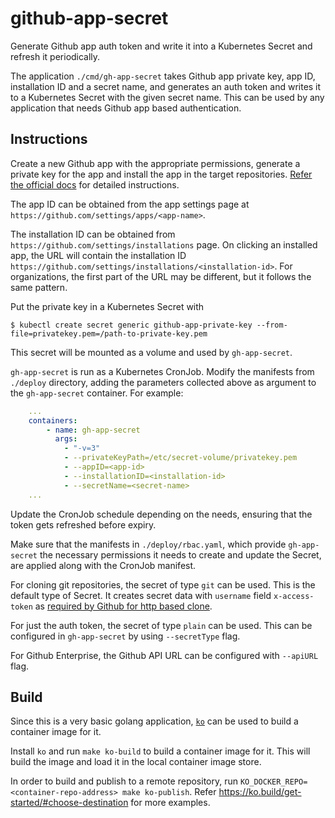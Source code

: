 # github-app-secret

Generate Github app auth token and write it into a Kubernetes Secret and refresh
it periodically.

The application `./cmd/gh-app-secret` takes Github app private key, app ID, 
installation ID and a secret name, and generates an auth token and writes it to
a Kubernetes Secret with the given secret name. This can be used by any
application that needs Github app based authentication.

## Instructions

Create a new Github app with the appropriate permissions, generate a private key
for the app and install the app in the target repositories. [Refer the official
docs](https://docs.github.com/en/developers/apps/building-github-apps/authenticating-with-github-apps#accessing-api-endpoints-as-a-github-app)
for detailed instructions.

The app ID can be obtained from the app settings page at
`https://github.com/settings/apps/<app-name>`.

The installation ID can be obtained from
`https://github.com/settings/installations` page. On clicking an installed app,
the URL will contain the installation ID
`https://github.com/settings/installations/<installation-id>`. For
organizations, the first part of the URL may be different, but it follows the
same pattern.

Put the private key in a Kubernetes Secret with

```shell
$ kubectl create secret generic github-app-private-key --from-file=privatekey.pem=/path-to-private-key.pem
```

This secret will be mounted as a volume and used by `gh-app-secret`.

`gh-app-secret` is run as a Kubernetes CronJob. Modify the manifests from
`./deploy` directory, adding the parameters collected above as argument to the
`gh-app-secret` container. For example:

```yaml
    ...
    containers:
        - name: gh-app-secret
          args:
            - "-v=3"
            - --privateKeyPath=/etc/secret-volume/privatekey.pem
            - --appID=<app-id>
            - --installationID=<installation-id>
            - --secretName=<secret-name>
    ...
```

Update the CronJob schedule depending on the needs, ensuring that the token gets
refreshed before expiry.

Make sure that the manifests in `./deploy/rbac.yaml`, which provide
`gh-app-secret` the necessary permissions it needs to create and update the
Secret, are applied along with the CronJob manifest.

For cloning git repositories, the secret of type `git` can be used. This is the
default type of Secret. It creates secret data with `username` field
`x-access-token` as [required by Github for http based clone](https://docs.github.com/en/developers/apps/building-github-apps/authenticating-with-github-apps#http-based-git-access-by-an-installation).

For just the auth token, the secret of type `plain` can be used. This can be
configured in `gh-app-secret` by using `--secretType` flag.

For Github Enterprise, the Github API URL can be configured with `--apiURL`
flag.

## Build

Since this is a very basic golang application, [`ko`](https://ko.build/) can be
used to build a container image for it.

Install `ko` and run `make ko-build` to build a container image for it. This
will build the image and load it in the local container image store.

In order to build and publish to a remote repository, run
`KO_DOCKER_REPO=<container-repo-address> make ko-publish`. Refer
https://ko.build/get-started/#choose-destination for more examples.
